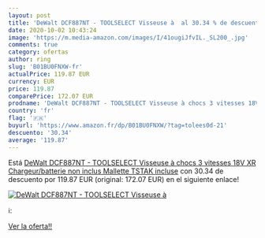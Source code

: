 ```yaml
---
layout: post
title: 'DeWalt DCF887NT - TOOLSELECT Visseuse à  al 30.34 % de descuento'
date: 2020-10-02 10:43:24
image: 'https://m.media-amazon.com/images/I/41ougiJfvIL._SL200_.jpg'
comments: true
category: ofertas
author: ring
slug: 'B01BU0FNXW-fr'
actualPrice: 119.87 EUR
currency: EUR
price: 119.87
comparePrice: 172.07 EUR
prodname: 'DeWalt DCF887NT - TOOLSELECT Visseuse à chocs 3 vitesses 18V XR Chargeur/batterie non inclus Mallette TSTAK incluse'
country: 'fr'
flag: '🇫🇷'
buyurl: 'https://www.amazon.fr/dp/B01BU0FNXW/?tag=tolees0d-21'
descuento: '30.34'
average: '119.87'
---
```


Está [DeWalt DCF887NT - TOOLSELECT Visseuse à chocs 3 vitesses 18V XR Chargeur/batterie non inclus Mallette TSTAK incluse](https://www.amazon.fr/dp/B01BU0FNXW/?tag=tolees0d-21) con 30.34 de descuento por 119.87 EUR (original: 172.07 EUR) en el siguiente enlace!

[![DeWalt DCF887NT - TOOLSELECT Visseuse à ](https://m.media-amazon.com/images/I/41ougiJfvIL._SL200_.jpg)](https://www.amazon.fr/dp/B01BU0FNXW/?tag=tolees0d-21)

ℹ️:


[Ver la oferta!!](https://www.amazon.fr/dp/B01BU0FNXW/?tag=tolees0d-21)
